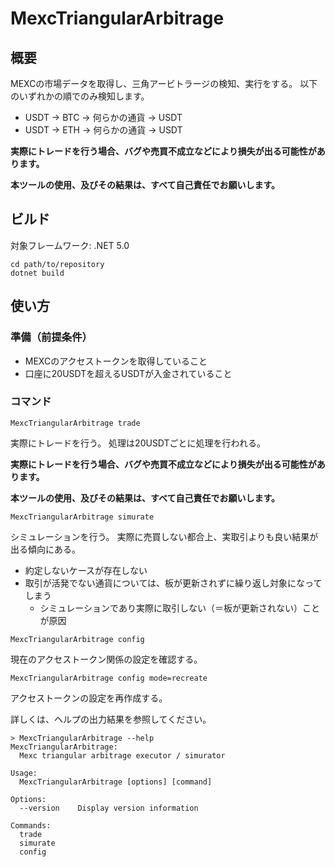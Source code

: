 # MexcTriangularArbitrage

## 概要

MEXCの市場データを取得し、三角アービトラージの検知、実行をする。
以下のいずれかの順でのみ検知します。

* USDT -> BTC -> 何らかの通貨 -> USDT
* USDT -> ETH -> 何らかの通貨 -> USDT

**実際にトレードを行う場合、バグや売買不成立などにより損失が出る可能性があります。**

**本ツールの使用、及びその結果は、すべて自己責任でお願いします。**

## ビルド

対象フレームワーク: .NET 5.0

```console
cd path/to/repository
dotnet build
```

## 使い方

### 準備（前提条件）

* MEXCのアクセストークンを取得していること
* 口座に20USDTを超えるUSDTが入金されていること

### コマンド

```dos
MexcTriangularArbitrage trade
```

実際にトレードを行う。
処理は20USDTごとに処理を行われる。

**実際にトレードを行う場合、バグや売買不成立などにより損失が出る可能性があります。**

**本ツールの使用、及びその結果は、すべて自己責任でお願いします。**

```dos
MexcTriangularArbitrage simurate
```

シミュレーションを行う。
実際に売買しない都合上、実取引よりも良い結果が出る傾向にある。

* 約定しないケースが存在しない
* 取引が活発でない通貨については、板が更新されずに繰り返し対象になってしまう
  * シミュレーションであり実際に取引しない（＝板が更新されない）ことが原因

```dos
MexcTriangularArbitrage config
```

現在のアクセストークン関係の設定を確認する。

```dos
MexcTriangularArbitrage config mode=recreate
```

アクセストークンの設定を再作成する。


詳しくは、ヘルプの出力結果を参照してください。

```dos
> MexcTriangularArbitrage --help
MexcTriangularArbitrage:
  Mexc triangular arbitrage executor / simurator

Usage:
  MexcTriangularArbitrage [options] [command]

Options:
  --version    Display version information

Commands:
  trade
  simurate
  config
```
